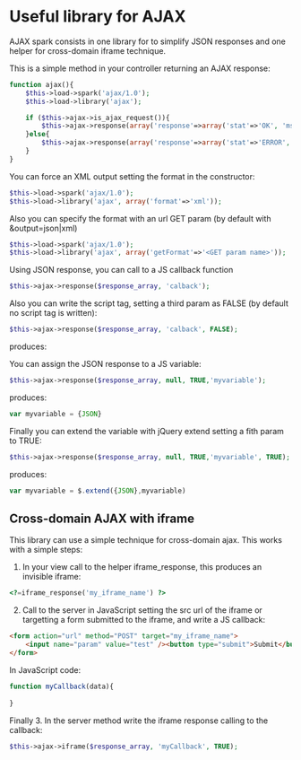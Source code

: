 # Useful library for AJAX

AJAX spark consists in one library for to simplify JSON responses and one helper for cross-domain iframe technique.

This is a simple method in your controller returning an AJAX response:
```php
function ajax(){
	$this->load->spark('ajax/1.0');
	$this->load->library('ajax');

	if ($this->ajax->is_ajax_request()){
		$this->ajax->response(array('response'=>array('stat'=>'OK', 'msg'=>'All works!')));
	}else{
		$this->ajax->response(array('response'=>array('stat'=>'ERROR', 'msg'=>'Only works with ajax!')));
	}
}
```

You can force an XML output setting the format in the constructor:
```php
$this->load->spark('ajax/1.0');
$this->load->library('ajax', array('format'=>'xml'));
```
Also you can specify the format with an url GET param (by default with &output=json|xml)
```php
$this->load->spark('ajax/1.0');
$this->load->library('ajax', array('getFormat'=>'<GET param name>'));
```

Using JSON response, you can call to a JS callback function
```php
$this->ajax->response($response_array, 'calback');
```

Also you can write the script tag, setting a third param as FALSE (by default no script tag is written):
```php
$this->ajax->response($response_array, 'calback', FALSE);
```
produces:
<script language="javascript" type="text/javascript">try{ window.parent.window.callback({JSON}) }catch(e){}</script>

You can assign the JSON response to a JS variable:
```php
$this->ajax->response($response_array, null, TRUE,'myvariable');
```
produces:
```javascript
var myvariable = {JSON}
```

Finally you can extend the variable with jQuery extend setting a fith param to TRUE:
```php
$this->ajax->response($response_array, null, TRUE,'myvariable', TRUE);
```
produces:
```javascript
var myvariable = $.extend({JSON},myvariable)
```

## Cross-domain AJAX with iframe
This library can use a simple technique for cross-domain ajax. This works with a simple steps:

 1. In your view call to the helper iframe_response, this produces an invisible iframe:
```php
<?=iframe_response('my_iframe_name') ?>
```

 2. Call to the server in JavaScript setting the src url of the iframe or targetting a form submitted
to the iframe, and write a JS callback:
```html
<form action="url" method="POST" target="my_iframe_name">
	<input name="param" value="test" /><button type="submit">Submit</button>
</form>
```

In JavaScript code:
```javascript
function myCallback(data){
	
}
```

Finally
3. In the server method write the iframe response calling to the callback:

```php
$this->ajax->iframe($response_array, 'myCallback', TRUE);
```